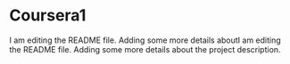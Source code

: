 # Coursera1

I am editing the README file. Adding some more details aboutI am editing the README file. Adding some more details about the project description.
